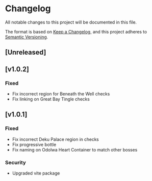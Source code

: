 # Changelog

All notable changes to this project will be documented in this file.

The format is based on [Keep a Changelog](https://keepachangelog.com/en/1.1.0/),
and this project adheres to [Semantic Versioning](https://semver.org/spec/v2.0.0.html).

## [Unreleased]


## [v1.0.2]

### Fixed
- Fix incorrect region for Beneath the Well checks
- Fix linking on Great Bay Tingle checks

## [v1.0.1]

### Fixed
- Fix incorrect Deku Palace region in checks
- Fix progressive bottle
- Fix naming on Odolwa Heart Container to match other bosses

### Security
- Upgraded vite package